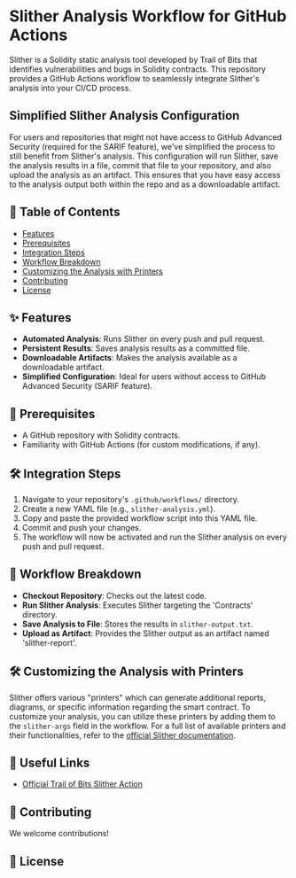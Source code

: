 # Slither Analysis Workflow for GitHub Actions

Slither is a Solidity static analysis tool developed by Trail of Bits that identifies vulnerabilities and bugs in Solidity contracts. This repository provides a GitHub Actions workflow to seamlessly integrate Slither's analysis into your CI/CD process.

## Simplified Slither Analysis Configuration

For users and repositories that might not have access to GitHub Advanced Security (required for the SARIF feature), we've simplified the process to still benefit from Slither's analysis. This configuration will run Slither, save the analysis results in a file, commit that file to your repository, and also upload the analysis as an artifact. This ensures that you have easy access to the analysis output both within the repo and as a downloadable artifact.


## 📌 Table of Contents

- [Features](#features)
- [Prerequisites](#prerequisites)
- [Integration Steps](#integration-steps)
- [Workflow Breakdown](#workflow-breakdown)
- [Customizing the Analysis with Printers](#customizing-the-analysis-with-printers)
- [Contributing](#contributing)
- [License](#license)

## ✨ Features

- **Automated Analysis**: Runs Slither on every push and pull request.
- **Persistent Results**: Saves analysis results as a committed file.
- **Downloadable Artifacts**: Makes the analysis available as a downloadable artifact.
- **Simplified Configuration**: Ideal for users without access to GitHub Advanced Security (SARIF feature).

## 🚀 Prerequisites

- A GitHub repository with Solidity contracts.
- Familiarity with GitHub Actions (for custom modifications, if any).

## 🛠 Integration Steps

1. Navigate to your repository's `.github/workflows/` directory.
2. Create a new YAML file (e.g., `slither-analysis.yml`).
3. Copy and paste the provided workflow script into this YAML file.
4. Commit and push your changes.
5. The workflow will now be activated and run the Slither analysis on every push and pull request.

## 📜 Workflow Breakdown

- **Checkout Repository**: Checks out the latest code.
- **Run Slither Analysis**: Executes Slither targeting the 'Contracts' directory.
- **Save Analysis to File**: Stores the results in `slither-output.txt`.
- **Upload as Artifact**: Provides the Slither output as an artifact named 'slither-report'.

## 🛠 Customizing the Analysis with Printers

Slither offers various "printers" which can generate additional reports, diagrams, or specific information regarding the smart contract. To customize your analysis, you can utilize these printers by adding them to the `slither-args` field in the workflow. For a full list of available printers and their functionalities, refer to the [official Slither documentation](https://github.com/crytic/slither).

## 🔗 Useful Links

- [Official Trail of Bits Slither Action](https://github.com/marketplace/actions/slither-action)

## 🤝 Contributing

We welcome contributions! 

## 📄 License





